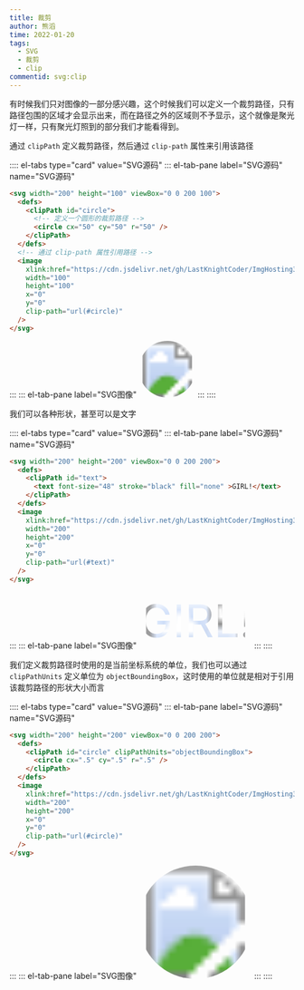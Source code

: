 ```yaml
---
title: 裁剪
author: 熊滔
time: 2022-01-20
tags:
  - SVG
  - 裁剪
  - clip
commentid: svg:clip
---
```


有时候我们只对图像的一部分感兴趣，这个时候我们可以定义一个裁剪路径，只有路径包围的区域才会显示出来，而在路径之外的区域则不予显示，这个就像是聚光灯一样，只有聚光灯照到的部分我们才能看得到。

通过 `clipPath` 定义裁剪路径，然后通过 `clip-path` 属性来引用该路径

:::: el-tabs type="card" value="SVG源码"
::: el-tab-pane label="SVG源码" name="SVG源码"
```html
<svg width="200" height="100" viewBox="0 0 200 100">
  <defs>
    <clipPath id="circle">
      <!-- 定义一个圆形的裁剪路径 -->
      <circle cx="50" cy="50" r="50" />
    </clipPath>
  </defs>
  <!-- 通过 clip-path 属性引用路径 -->
  <image
    xlink:href="https://cdn.jsdelivr.net/gh/LastKnightCoder/ImgHosting3@master/image.1shw90eniffk.png"
    width="100"
    height="100"
    x="0"
    y="0"
    clip-path="url(#circle)"
  />
</svg>
```
:::
::: el-tab-pane label="SVG图像"
<svg width="100" height="100" viewBox="0 0 100 100">
  <defs>
    <clipPath id="cir">
      <circle cx="50" cy="50" r="50" />
    </clipPath>
  </defs>
  <image
    xlink:href="https://cdn.jsdelivr.net/gh/LastKnightCoder/ImgHosting3@master/image.1shw90eniffk.png"
    width="100"
    height="100"
    x="0"
    y="0"
    clip-path="url(#cir)"
  />
</svg>
:::
::::

我们可以各种形状，甚至可以是文字

:::: el-tabs type="card" value="SVG源码"
::: el-tab-pane label="SVG源码" name="SVG源码"
```html
<svg width="200" height="200" viewBox="0 0 200 200">
  <defs>
    <clipPath id="text">
      <text font-size="48" stroke="black" fill="none" >GIRL!</text>
    </clipPath>
  </defs>
  <image
    xlink:href="https://cdn.jsdelivr.net/gh/LastKnightCoder/ImgHosting3@master/image.1shw90eniffk.png"
    width="200"
    height="200"
    x="0"
    y="0"
    clip-path="url(#text)"
  />
</svg>
```
:::
::: el-tab-pane label="SVG图像"
<svg width="200" height="100" viewBox="0 0 200 100">
  <defs>
    <clipPath id="text">
      <text x="0" y="80" font-size="80" stroke="black" fill="none" >GIRL!</text>
    </clipPath>
  </defs>
  <image
    xlink:href="https://cdn.jsdelivr.net/gh/LastKnightCoder/ImgHosting3@master/image.1shw90eniffk.png"
    width="200"
    height="200"
    x="0"
    y="0"
    clip-path="url(#text)"
  />
</svg>
:::
::::

我们定义裁剪路径时使用的是当前坐标系统的单位，我们也可以通过 `clipPathUnits` 定义单位为 `objectBoundingBox`，这时使用的单位就是相对于引用该裁剪路径的形状大小而言

:::: el-tabs type="card" value="SVG源码"
::: el-tab-pane label="SVG源码" name="SVG源码"
```html
<svg width="200" height="200" viewBox="0 0 200 200">
  <defs>
    <clipPath id="circle" clipPathUnits="objectBoundingBox">
      <circle cx=".5" cy=".5" r=".5" />
    </clipPath>
  </defs>
  <image
    xlink:href="https://cdn.jsdelivr.net/gh/LastKnightCoder/ImgHosting3@master/image.1shw90eniffk.png"
    width="200"
    height="200"
    x="0"
    y="0"
    clip-path="url(#circle)"
  />
</svg>
```
:::
::: el-tab-pane label="SVG图像"
<svg width="200" height="200" viewBox="0 0 200 200">
  <defs>
    <clipPath id="circle" clipPathUnits="objectBoundingBox">
      <circle cx=".5" cy=".5" r=".5" />
    </clipPath>
  </defs>
  <image
    xlink:href="https://cdn.jsdelivr.net/gh/LastKnightCoder/ImgHosting3@master/image.1shw90eniffk.png"
    width="200"
    height="200"
    x="0"
    y="0"
    clip-path="url(#circle)"
  />
</svg>
:::
::::

